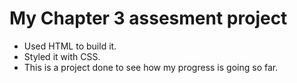 # My Chapter 3 assesment project

- Used HTML to build it.
- Styled it with CSS.
- This is a project done to see how my progress is going so far.
